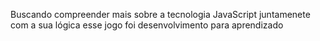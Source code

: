 Buscando compreender mais sobre a tecnologia  JavaScript juntamenete com a sua lógica esse jogo foi desenvolvimento para aprendizado


